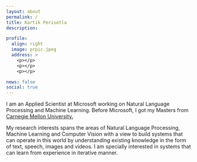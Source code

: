 ```yaml
---
layout: about
permalink: /
title: Kartik Perisetla
description:

profile:
  align: right
  image: prpic.jpeg
  address: >
    <p></p>
    <p></p>
    <p></p>

news: false
social: true
---
```

<p align="left">
I am an Applied Scientist at Microsoft working on Natural Language Processing and Machine Learning. Before Microsoft, I got my Masters from <a href="http://cmu.edu/">Carnegie Mellon University.</a>
</p>

<p align="left">
My research interests spans the areas of Natural Language Processing, Machine Learning and Computer Vision with a view to build systems that can operate in this world by understanding existing knowledge in the form of text, speech, images and videos. I am specially interested in systems that can learn from experience in iterative manner.
</p>
